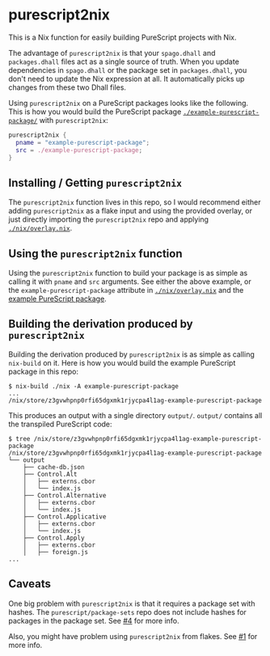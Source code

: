 # purescript2nix

This is a Nix function for easily building PureScript projects with Nix.

The advantage of `purescript2nix` is that your `spago.dhall` and
`packages.dhall` files act as a single source of truth.  When
you update dependencies in `spago.dhall` or the package set in
`packages.dhall`, you don't need to update the Nix expression
at all.  It automatically picks up changes from these two
Dhall files.

Using `purescript2nix` on a PureScript packages looks like the
following. This is how you would build the PureScript package
[`./example-purescript-package/`](./example-purescript-package/)
with `purescript2nix`:


```nix
purescript2nix {
  pname = "example-purescript-package";
  src = ./example-purescript-package;
}
```

## Installing / Getting `purescript2nix`

The `purescript2nix` function lives in this repo, so I would recommend either
adding `purescript2nix` as a flake input and using the provided overlay, or
just directly importing the `purescript2nix` repo and applying
[`./nix/overlay.nix`](./nix/overlay.nix).

## Using the `purescript2nix` function

Using the `purescript2nix` function to build your package is as simple as
calling it with `pname` and `src` arguments.  See either the above example, or
the `example-purescript-package` attribute in
[`./nix/overlay.nix`](./nix/overlay.nix) and the
[example PureScript package](./example-purescript-package/).

## Building the derivation produced by `purescript2nix`

Building the derivation produced by `purescript2nix` is as simple as calling
`nix-build` on it.  Here is how you would build the example PureScript package
in this repo:

```console
$ nix-build ./nix -A example-purescript-package
...
/nix/store/z3gvwhpnp0rfi65dgxmk1rjycpa4l1ag-example-purescript-package
```

This produces an output with a single directory `output/`.  `output/` contains
all the transpiled PureScript code:

```console
$ tree /nix/store/z3gvwhpnp0rfi65dgxmk1rjycpa4l1ag-example-purescript-package
/nix/store/z3gvwhpnp0rfi65dgxmk1rjycpa4l1ag-example-purescript-package
└── output
    ├── cache-db.json
    ├── Control.Alt
    │   ├── externs.cbor
    │   └── index.js
    ├── Control.Alternative
    │   ├── externs.cbor
    │   └── index.js
    ├── Control.Applicative
    │   ├── externs.cbor
    │   └── index.js
    ├── Control.Apply
    │   ├── externs.cbor
    │   ├── foreign.js
...
```

## Caveats

One big problem with `purescript2nix` is that it requires a package set with
hashes.  The `purescript/package-sets` repo does not include hashes for
packages in the package set.  See
[#4](https://github.com/cdepillabout/purescript2nix/issues/4) for more info.

Also, you might have problem using `purescript2nix` from flakes.  See
[#1](https://github.com/cdepillabout/purescript2nix/issues/1) for more info.
